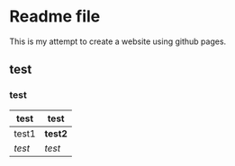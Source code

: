 # Readme file
This is my attempt to create a website using github pages.
## test
### test
test | test
---- | ----
test1 | **test2**
*test* | _test_ | __test__
